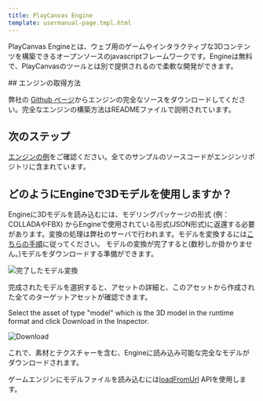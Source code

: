 ```yaml
---
title: PlayCanvas Engine
template: usermanual-page.tmpl.html
---
```


PlayCanvas Engineとは、ウェブ用のゲームやインタラクティブな3Dコンテンツを構築できるオープンソースのjavascriptフレームワークです。Engineは無料で、PlayCanvasのツールとは別で提供されるので柔軟な開発ができます。

## エンジンの取得方法

弊社の [Github ページ][1]からエンジンの完全なソースをダウンロードしてください。完全なエンジンの構築方法はREADMEファイルで説明されています。

## 次のステップ

[エンジンの例][2]をご確認ください。全てのサンプルのソースコードがエンジンリポジトリに含まれています。

## どのようにEngineで3Dモデルを使用しますか？

Engineに3Dモデルを読み込むには、モデリングパッケージの形式 (例：COLLADAやFBX) からEngineで使用されている形式(JSON形式)に返還する必要があります。変換の処理は弊社のサーバで行われます。モデルを変換するには[こちらの手順][3]に従ってください。 モデルの変換が完了すると(数秒しか掛かりません。)モデルをダウンロードする準備ができます。

![完了したモデル変換][6]

完成されたモデルを選択すると、アセットの詳細と、このアセットから作成された全てのターゲットアセットが確認できます。

Select the asset of type "model" which is the 3D model in the runtime format and click Download in the Inspector.

![Download][7]

これで、素材とテクスチャーを含む、Engineに読み込み可能な完全なモデルがダウンロードされます。

ゲームエンジンにモデルファイルを読み込むには[loadFromUrl][5] APIを使用します。

[1]: https://github.com/playcanvas/engine
[2]: http://playcanvas.github.io
[3]: /user-manual/assets/importing/
[4]: /user-manual/glossary/#target_asset
[5]: /engine/api/stable/symbols/pc.AssetRegistry.html#loadFromUrl
[6]: /images/user-manual/editor/assets-completed.png
[7]: /images/user-manual/editor/download-model.jpg

